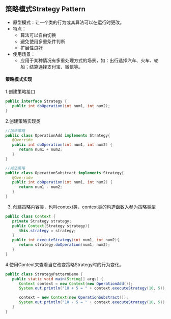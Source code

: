 ## 策略模式Strategy Pattern
- 原型模式：让一个类的行为或其算法可以在运行时更改。
- 特点：
  - 算法可以自由切换
  - 避免使用多重条件判断
  - 扩展性良好
- 使用场景：
  - 应用于某种情况有多重处理方式的场景，如：出行选择汽车、火车、轮船；结算选择支付宝、微信等。
#### 策略模式实现
1.创建策略接口
```java
public interface Strategy {
   public int doOperation(int num1, int num2);
}
```
2.创建策略实现类
```java
//加法策略
public class OperationAdd implements Strategy{
   @Override
   public int doOperation(int num1, int num2) {
      return num1 + num2;
   }
}
```
```java
//减法策略
public class OperationSubstract implements Strategy{
   @Override
   public int doOperation(int num1, int num2) {
      return num1 - num2;
   }
}
```
3. 创建策略内容类，也叫context类，context类的构造函数入参为策略类型
```java
public class Context {
   private Strategy strategy;
   public Context(Strategy strategy){
      this.strategy = strategy;
   }
   public int executeStrategy(int num1, int num2){
      return strategy.doOperation(num1, num2);
   }
}
```
4.使用Context来查看当它改变策略Strategy时的行为变化。
```java
public class StrategyPatternDemo {
   public static void main(String[] args) {
      Context context = new Context(new OperationAdd());    
      System.out.println("10 + 5 = " + context.executeStrategy(10, 5));

      context = new Context(new OperationSubstract());      
      System.out.println("10 - 5 = " + context.executeStrategy(10, 5));
   }
}
```
